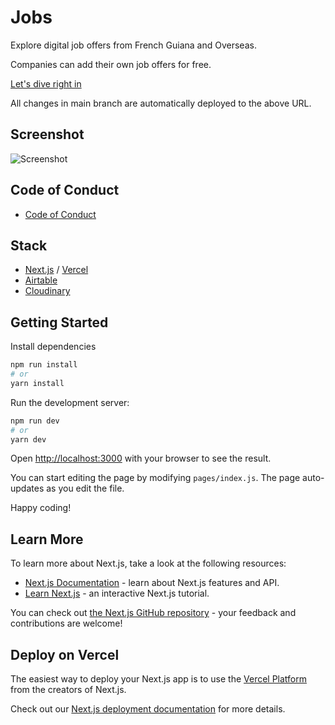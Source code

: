 # Jobs

Explore digital job offers from French Guiana and Overseas.

Companies can add their own job offers for free.

[Let's dive right in](https://jobs-mu.vercel.app/)

All changes in main branch are automatically deployed to the above URL.

## Screenshot

![Screenshot](https://res.cloudinary.com/cserviusprod/image/upload/v1628968981/jobapp/screenshot.jpg)

## Code of Conduct

- [Code of Conduct](/CODE_OF_CONDUCT.md)

## Stack

- [Next.js](https://nextjs.org/) / [Vercel](https://vercel.com/)
- [Airtable](https://airtable.com/)
- [Cloudinary](https://cloudinary.com)

## Getting Started

Install dependencies

```bash
npm run install
# or
yarn install
```

Run the development server:

```bash
npm run dev
# or
yarn dev
```

Open [http://localhost:3000](http://localhost:3000) with your browser to see the result.

You can start editing the page by modifying `pages/index.js`. The page auto-updates as you edit the file.

Happy coding!

## Learn More

To learn more about Next.js, take a look at the following resources:

- [Next.js Documentation](https://nextjs.org/docs) - learn about Next.js features and API.
- [Learn Next.js](https://nextjs.org/learn) - an interactive Next.js tutorial.

You can check out [the Next.js GitHub repository](https://github.com/vercel/next.js/) - your feedback and contributions are welcome!

## Deploy on Vercel

The easiest way to deploy your Next.js app is to use the [Vercel Platform](https://vercel.com/new?utm_medium=default-template&filter=next.js&utm_source=create-next-app&utm_campaign=create-next-app-readme) from the creators of Next.js.

Check out our [Next.js deployment documentation](https://nextjs.org/docs/deployment) for more details.
